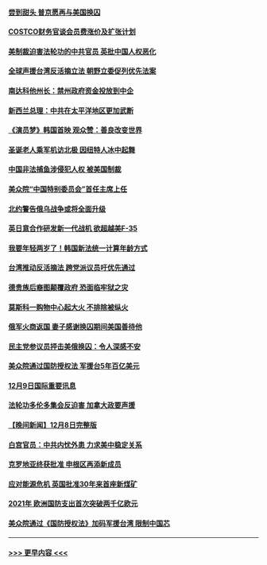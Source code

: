 #### [尝到甜头 普京愿再与美国换囚](../pages/prog202/a103594703.md?t=12100801) 
#### [COSTCO财务官谈会员费涨价及扩张计划](../pages/prog202/a103594644.md?t=12100801) 
#### [美制裁迫害法轮功的中共官员 英批中国人权恶化](../pages/prog202/a103594590.md?t=12100801) 
#### [全球声援台湾反活摘立法 朝野立委促列优先法案](../pages/prog202/a103594539.md?t=12100801) 
#### [南达科他州长：禁州政府资金投放到中企](../pages/prog202/a103594476.md?t=12100801) 
#### [新西兰总理：中共在太平洋地区更加武断](../pages/prog202/a103594543.md?t=12100801) 
#### [《演员梦》韩国首映 观众赞：善良改变世界](../pages/prog202/a103594550.md?t=12100801) 
#### [圣诞老人乘军机访北极 因纽特人冰中起舞](../pages/prog202/a103594509.md?t=12100801) 
#### [中国非法捕鱼涉侵犯人权 被美国制裁](../pages/prog202/a103594414.md?t=12100801) 
#### [美众院“中国特别委员会”首任主席上任](../pages/prog202/a103594380.md?t=12100801) 
#### [北约警告俄乌战争或将全面升级](../pages/prog202/a103594385.md?t=12100801) 
#### [英日意合作研发新一代战机 欲超越美F-35](../pages/prog202/a103594346.md?t=12100801) 
#### [我要年轻两岁了！韩国新法统一计算年龄方式](../pages/prog202/a103594309.md?t=12100801) 
#### [台湾推动反活摘法 跨党派议员吁优先通过](../pages/prog202/a103594310.md?t=12100801) 
#### [德贵族后裔图颠覆政府 恐面临牢狱之灾](../pages/prog202/a103594297.md?t=12100801) 
#### [莫斯科一购物中心起大火 不排除被纵火](../pages/prog202/a103594188.md?t=12100801) 
#### [俄军火商返国 妻子感谢换囚期间美国善待他](../pages/prog202/a103594185.md?t=12100801) 
#### [民主党参议员抨击美俄换囚：令人深感不安](../pages/prog202/a103594207.md?t=12100801) 
#### [美众院通过国防授权法 军援台5年百亿美元](../pages/prog202/a103594192.md?t=12100801) 
#### [12月9日国际重要讯息](../pages/prog202/a103594189.md?t=12100801) 
#### [法轮功多伦多集会反迫害 加拿大政要声援](../pages/prog202/a103594125.md?t=12100801) 
#### [【晚间新闻】12月8日完整版](../pages/prog202/a103593985.md?t=12100801) 
#### [白宫官员：中共内忧外患 力求美中稳定关系](../pages/prog202/a103593856.md?t=12100801) 
#### [克罗地亚终获批准 申根区再添新成员](../pages/prog202/a103593897.md?t=12100801) 
#### [应对能源危机 英国批准30年来首座新煤矿](../pages/prog202/a103593899.md?t=12100801) 
#### [2021年 欧洲国防支出首次突破两千亿欧元](../pages/prog202/a103593891.md?t=12100801) 
#### [美众院通过《国防授权法》加码军援台湾 限制中国芯](../pages/prog202/a103593838.md?t=12100801) 

----
#### [ >>> 更早内容 <<< ](../indexes/prog202-earlier.md)
